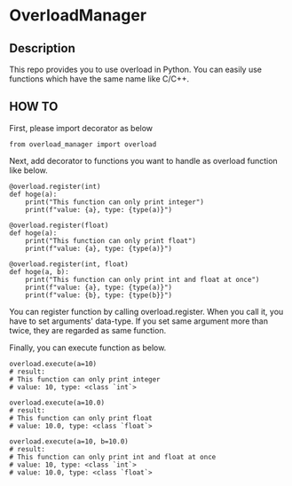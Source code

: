 # OverloadManager

## Description
This repo provides you to use overload in Python.
You can easily use functions which have the same name like C/C++.

## HOW TO
First, please import decorator as below
```
from overload_manager import overload
```

Next, add decorator to functions you want to handle as overload function like below.
```
@overload.register(int)
def hoge(a):
    print("This function can only print integer")
    print(f"value: {a}, type: {type(a)}")

@overload.register(float)
def hoge(a):
    print("This function can only print float")
    print(f"value: {a}, type: {type(a)}")

@overload.register(int, float)
def hoge(a, b):
    print("This function can only print int and float at once")
    print(f"value: {a}, type: {type(a)}")
    print(f"value: {b}, type: {type(b}}")
```
You can register function by calling overload.register.
When you call it, you have to set arguments' data-type. If you set same argument more than twice, they are regarded as same function.

Finally, you can execute function as below.
```
overload.execute(a=10)
# result:
# This function can only print integer
# value: 10, type: <class `int`>

overload.execute(a=10.0)
# result:
# This function can only print float
# value: 10.0, type: <class `float`>

overload.execute(a=10, b=10.0)
# result:
# This function can only print int and float at once
# value: 10, type: <class `int`>
# value: 10.0, type: <class `float`>


```
